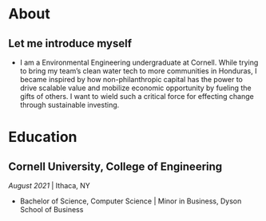# About
## Let me introduce myself 
- I am a Environmental Engineering undergraduate at Cornell. While trying to bring my team’s clean water tech to more communities in Honduras, I became inspired by how non-philanthropic capital has the power to drive scalable value and mobilize economic opportunity by fueling the gifts of others. I want to wield such a critical force for effecting change through sustainable investing.

# Education

## Cornell University, College of Engineering
_August 2021_  \| Ithaca, NY
- Bachelor of Science, Computer Science \| Minor in Business, Dyson School of Business
